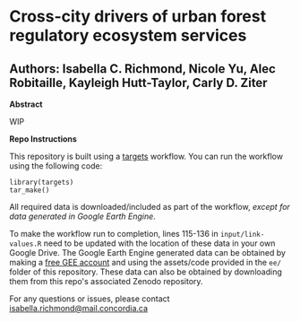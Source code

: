 # Cross-city drivers of urban forest regulatory ecosystem services

## Authors: Isabella C. Richmond, Nicole Yu, Alec Robitaille, Kayleigh Hutt-Taylor, Carly D. Ziter

**Abstract**

WIP


**Repo Instructions**

This repository is built using a [targets](https://books.ropensci.org/targets/) workflow. You can run the workflow using the following code:

```{r, eval = FALSE, echo = TRUE}
library(targets)
tar_make()
```

All required data is downloaded/included as part of the workflow, *except for data generated in Google Earth Engine*.

To make the workflow run to completion, lines 115-136 in `input/link-values.R` need to be updated with the location of these data in your own Google Drive. 
The Google Earth Engine generated data can be obtained by making a [free GEE account](https://earthengine.google.com/) and using the assets/code provided in the `ee/` folder of this repository.
These data can also be obtained by downloading them from this repo's associated Zenodo repository.


For any questions or issues, please contact isabella.richmond@mail.concordia.ca
